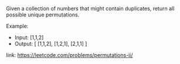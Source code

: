 Given a collection of numbers that might contain duplicates, return all possible unique permutations.

Example:

- Input: [1,1,2]
- Output:
[
  [1,1,2],
  [1,2,1],
  [2,1,1]
]


link: https://leetcode.com/problems/permutations-ii/
